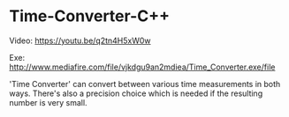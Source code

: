 # Time-Converter-C++
Video: https://youtu.be/q2tn4H5xW0w

Exe: http://www.mediafire.com/file/vjkdgu9an2mdiea/Time_Converter.exe/file

'Time Converter' can convert between various time measurements in both ways. There's also a precision choice which is needed if the resulting number is very small.
